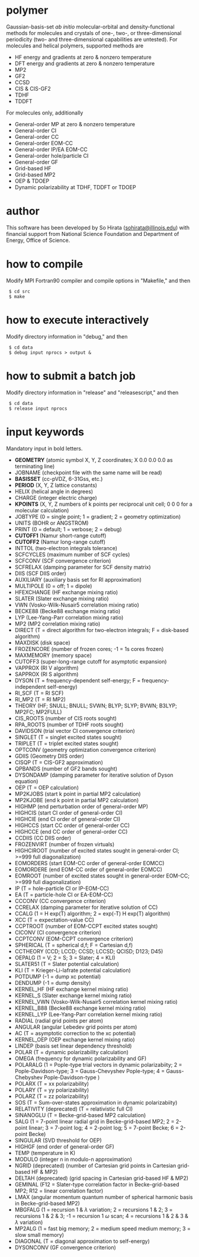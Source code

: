 # polymer
Gaussian-basis-set <i>ab initio</i> molecular-orbital and density-functional methods for molecules and crystals of one-, two-, or three-dimensional periodicity (two- and three-dimensional capabilities are untested). For molecules and helical polymers, supported methods are

* HF energy and gradients at zero & nonzero temperature
* DFT energy and gradients at zero & nonzero temperature
* MP2
* GF2
* CCSD
* CIS & CIS-GF2
* TDHF
* TDDFT

For molecules only, additionally

* General-order MP at zero & nonzero temperature
* General-order CI
* General-order CC
* General-order EOM-CC
* General-order IP/EA EOM-CC
* General-order hole/particle CI
* General-order GF
* Grid-based HF
* Grid-based MP2
* OEP & TDOEP
* Dynamic polarizability at TDHF, TDDFT or TDOEP

# author
This software has been developed by So Hirata (sohirata@illinois.edu) with financial support from National Science Foundation and Department of Energy, Office of Science.

# how to compile

Modify MPI Fortran90 compiler and compile options in "Makefile," and then

     $ cd src
     $ make

# how to execute interactively

Modify directory information in "debug," and then

     $ cd data
     $ debug input nprocs > output &

# how to submit a batch job

Modify directory information in "release" and "releasescript," and then

     $ cd data
     $ release input nprocs

# input keywords

Mandatory input in bold letters.

* <b>GEOMETRY</b> (atomic symbol X, Y, Z coordinates; X 0.0 0.0 0.0 as terminating line)
* JOBNAME (checkpoint file with the same name will be read)
* <b>BASISSET</b> (cc-pVDZ, 6-31Gss, etc.)
* <b>PERIOD</b> (X, Y, Z lattice constants)
* HELIX (helical angle in degrees)
* CHARGE (integer electric charge)
* <b>KPOINTS</b> (X, Y, Z numbers of k points per reciprocal unit cell; 0 0 0 for a molecular calculation)
* JOBTYPE (0 = single point; 1 = gradient; 2 = geometry optimization)
* UNITS (BOHR or ANGSTROM)
* PRINT (0 = default; 1 = verbose; 2 = debug)
* <b>CUTOFF1</b> (Namur short-range cutoff)
* <b>CUTOFF2</b> (Namur long-range cutoff)
* INTTOL (two-electron integrals tolerance)
* SCFCYCLES (maximum number of SCF cycles)
* SCFCONV (SCF convergence criterion)
* SCFRELAX (damping parameter for SCF density matrix)
* DIIS (SCF DIIS order)
* AUXILIARY (auxiliary basis set for RI approximation)
* MULTIPOLE (0 = off; 1 = dipole)
* HFEXCHANGE (HF exchange mixing ratio)
* SLATER (Slater exchange mixing ratio)
* VWN (Vosko-Wilk-Nusair5 correlation mixing ratio)
* BECKE88 (Becke88 exchange mixing ratio)
* LYP (Lee-Yang-Parr correlation mixing ratio)
* MP2 (MP2 correlation mixing ratio)
* DIRECT (T = direct algorithm for two-electron integrals; F = disk-based algorithm)
* MAXDISK (disk space)
* FROZENCORE (number of frozen cores; -1 = 1s cores frozen)
* MAXMEMORY (memory space)
* CUTOFF3 (super-long-range cutoff for asymptotic expansion)
* VAPPROX (RI V algorithm)
* SAPPROX (RI S algorithm)
* DYSON (T = frequency-dependent self-energy; F = frequency-independent self-energy)
* RI_SCF (T = RI SCF)
* RI_MP2 (T = RI MP2)
* THEORY (HF; SNULL; BNULL; SVWN; BLYP; SLYP; BVWN; B3LYP; MP2FC; MP2FULL)
* CIS_ROOTS (number of CIS roots sought)
* RPA_ROOTS (number of TDHF roots sought)
* DAVIDSON (trial vector CI convergence criterion)
* SINGLET (T = singlet excited states sought)
* TRIPLET (T = triplet excited states sought)
* OPTCONV (geometry optimization convergence criterion)
* GDIIS (Geometry DIIS order)
* CISQP (T = CIS-GF2 approximation)
* QPBANDS (number of GF2 bands sought)
* DYSONDAMP (damping parameter for iterative solution of Dyson equation)
* OEP (T = OEP calculation)
* MP2KJOBS (start k point in partial MP2 calculation)
* MP2KJOBE (end k point in partial MP2 calculation)
* HIGHMP (end perturbation order of general-order MP)
* HIGHCIS (start CI order of general-order CI)
* HIGHCIE (end CI order of general-order CI)
* HIGHCCS (start CC order of general-order CC)
* HIGHCCE (end CC order of general-order CC)
* CCDIIS (CC DIIS order)
* FROZENVIRT (number of frozen virtuals)
* HIGHCIROOT (number of excited states sought in general-order CI; >=999 full diagonalization)
* EOMORDERS (start EOM-CC order of general-order EOMCC)
* EOMORDERE (end EOM-CC order of general-order EOMCC)
* EOMROOT (number of excited states sought in general-order EOM-CC; >=999 full diagonalization)
* IP (T = hole-particle CI or IP-EOM-CC)
* EA (T = particle-hole CI or EA-EOM-CC)
* CCCONV (CC convergence criterion)
* CCRELAX (damping parameter for iterative solution of CC)
* CCALG (1 = H exp(T) algorithm; 2 = exp(-T) H exp(T) algorithm)
* XCC (T = expectation-value CC)
* CCPTROOT (number of EOM-CCPT excited states sought)
* CICONV (CI convergence criterion)
* CCPTCONV (EOM-CCPT convergence criterion)
* SPHERICAL (T = spherical d,f; F = Cartesian d,f)
* CCTHEORY (CCD; LCCD; CCSD; LCCSD; QCISD; D123; D45) 
* OEPALG (1 = V; 2 = S; 3 = Slater; 4 = KLI)
* SLATER51 (T = Slater potential calculation)
* KLI (T = Krieger-Li-Iafrate potential calculation)
* POTDUMP (-1 = dump xc potential)
* DENDUMP (-1 = dump density)
* KERNEL_HF (HF exchange kernel mixing ratio)
* KERNEL_S (Slater exchange kernel mixing ratio)
* KERNEL_VWN (Vosko-Wilk-Nusair5 correlation kernel mixing ratio)
* KERNEL_B88 (Becke88 exchange kernel mixing ratio)
* KERNEL_LYP (Lee-Yang-Parr correlation kernel mixing ratio)
* RADIAL (radial grid points per atom)
* ANGULAR (angular Lebedev grid points per atom)
* AC (T = asymptotic correction to the xc potential)
* KERNEL_OEP (OEP exchange kernel mixing ratio)
* LINDEP (basis set linear dependency threshold)
* POLAR (T = dynamic polarizability calculation)
* OMEGA (frequency for dynamic polarizability and GF)
* POLARALG (1 = Pople-type trial vectors in dynamic polarizabiity; 2 = Pople-Davidson-type; 3 = Gauss-Chevyshev Pople-type; 4 = Gauss-Chebyshev Pople-Davidson-type ) 
* POLARX (T = xx polarizability)
* POLARY (T = yy polarizability)
* POLARZ (T = zz polarizability)
* SOS (T = Sum-over-states approximation in dynamic polarizabiity)
* RELATIVITY (deprecated) (T = relativistic full CI)
* SINANOGLU (T = Becke-grid-based MP2 calculation)
* SALG (1 = 7-point linear radial grid in Becke-grid-based MP2; 2 = 2-point linear; 3 = 7-point log; 4 = 2-point log; 5 = 7-point Becke; 6 = 2-point Becke)
* SINGULAR (SVD threshold for OEP)
* HIGHGF (end order of general-order GF)
* TEMP (temperature in K)
* MODULO (integer n in modulo-n approximation)
* NGRID (deprecated) (number of Cartesian grid points in Cartesian grid-based HF & MP2)
* DELTAH (deprecated) (grid spacing in Cartesian grid-based HF & MP2)
* GEMINAL (F12 = Slater-type correlation factor in Becke-grid-based MP2; R12 = linear correlation factor)
* LMAX (angular momentum quantum number of spherical harmonic basis in Becke-grid-based MP2)
* MBGFALG (1 = recursion 1 & $\lambda$ variation; 2 = recursions 1 & 2; 3 = recursions 1 & 2 & 3; -1 = recursion 1 $\omega$ scan; 4 = recursions 1 & 2 & 3 & $\lambda$ variation)
* MP2ALG (1 = fast big memory; 2 = medium speed medium memory; 3 = slow small memory)
* DIAGONAL (T = diagonal approximation to self-energy)
* DYSONCONV (GF convergence criterion)                                       
     

